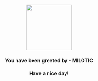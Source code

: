 <p align="center">
            <img src="https://raw.githubusercontent.com/PokeAPI/sprites/master/sprites/pokemon/350.png" width="150" height="150">
          </p>
          <h3 align="center">You have been greeted by - <b>MILOTIC</b></h3>
          <h3 align="center">Have a nice day!</h3>

